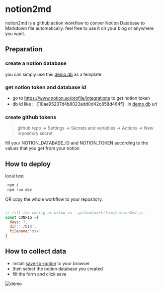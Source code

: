 # notion2md

notion2md is a github action workflow to conver Notion Database to Markdown file automatically. feel free to use it on your blog or anywhere you want.

## Preparation
### create a notion database
you can simply use this [demo db](https://thinkrchan.notion.site/10ae95237d4b8023add0d42c858d464f?v=fffe95237d4b8162bc57000ce467f9df) as a template

### get notion token and database id
- go to https://www.notion.so/profile/integrations to get notion token
- db id like : 【10ae95237d4b8023add0d42c858d464f】 in [demo db](https://thinkrchan.notion.site/10ae95237d4b8023add0d42c858d464f?v=fffe95237d4b8162bc57000ce467f9df) url

### create github tokens
> github repo -> Settings -> Secrets and variables -> Actions -> New repository secret

fill your NOTION_DATABASE_ID and NOTION_TOKEN according to the values that you get from your notion

## How to deploy

local test
```bash
 npm i
 npm run dev
```

OR copy the whole workflow to your repository.
```js

// fill the config as below in `.github/workflows/notion2md.js`
const CONFIG ={
  days: 7,
  dir:'./DIR',
  filename:'xxx'
}
```

## How to collect data
- install [save-to-notion](https://chromewebstore.google.com/detail/save-to-notion/ldmmifpegigmeammaeckplhnjbbpccmm) to your browser
- then select the notion database you created
- fill the form and click save

![demo](https://t-qiniu.linkroutes.com/uPic/J0QGZh_rQENL4.png)